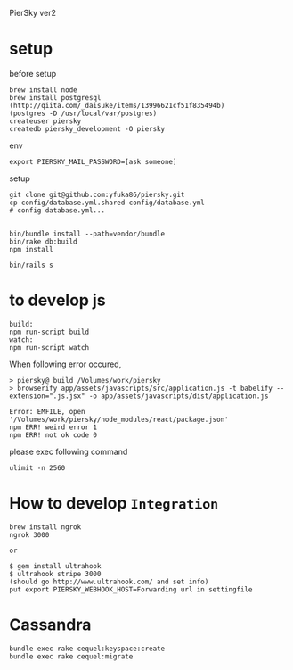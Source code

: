PierSky ver2

# setup

before setup

    brew install node
    brew install postgresql
    (http://qiita.com/_daisuke/items/13996621cf51f835494b)
    (postgres -D /usr/local/var/postgres)
    createuser piersky
    createdb piersky_development -O piersky

env

    export PIERSKY_MAIL_PASSWORD=[ask someone]

setup

    git clone git@github.com:yfuka86/piersky.git
    cp config/database.yml.shared config/database.yml
    # config database.yml...


    bin/bundle install --path=vendor/bundle
    bin/rake db:build
    npm install

    bin/rails s

# to develop js

    build:
    npm run-script build
    watch:
    npm run-script watch

When following error occured,

    > piersky@ build /Volumes/work/piersky
    > browserify app/assets/javascripts/src/application.js -t babelify --extension=".js.jsx" -o app/assets/javascripts/dist/application.js

    Error: EMFILE, open '/Volumes/work/piersky/node_modules/react/package.json'
    npm ERR! weird error 1
    npm ERR! not ok code 0

please exec following command

    ulimit -n 2560

# How to develop `Integration`

    brew install ngrok
    ngrok 3000

    or

    $ gem install ultrahook
    $ ultrahook stripe 3000
    (should go http://www.ultrahook.com/ and set info)
    put export PIERSKY_WEBHOOK_HOST=Forwarding url in settingfile

# Cassandra

    bundle exec rake cequel:keyspace:create
    bundle exec rake cequel:migrate
